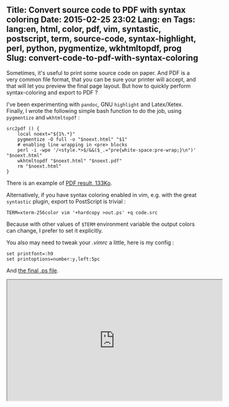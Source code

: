Title: Convert source code to PDF with syntax coloring
Date: 2015-02-25 23:02
Lang: en
Tags: lang:en, html, color, pdf, vim, syntastic, postscript, term, source-code, syntax-highlight, perl, python, pygmentize, wkhtmltopdf, prog
Slug: convert-code-to-pdf-with-syntax-coloring
---
Sometimes, it's useful to print some source code on paper. And PDF is a very common file format, that you can be sure your printer will accept, and that will let you preview the final page layout.
But how to quickly perform syntax-coloring and export to PDF ?

I've been experimenting with `pandoc`, GNU `highlight` and Latex/Xetex. Finally, I wrote the following simple bash function to do the job, using `pygmentize` and `wkhtmltopdf` :

```
src2pdf () {
    local noext="${1%.*}"
    pygmentize -O full -o "$noext.html" "$1"
    # enabling line wrapping in <pre> blocks
    perl -i -wpe '/<style.*>$/&&($_.="pre{white-space:pre-wrap;}\n")' "$noext.html"
    wkhtmltopdf "$noext.html" "$noext.pdf"
    rm "$noext.html"
}
```

There is an example of [PDF result, 133Ko](images/2015/Fev/UnixUsefulCmds.pdf).

Alternatively, if you have syntax coloring enabled in vim, e.g. with the great `syntastic` plugin, export to PostScript is trivial :

```
TERM=xterm-256color vim '+hardcopy >out.ps' +q code.src
```

Because with other values of `$TERM` environment variable the output colors can change, I prefer to set it explicitly.

You also may need to tweak your _.vimrc_ a little, here is my config :
```
set printfont=:h9
set printoptions=number:y,left:5pc
```

And [the final .ps file](/lucas/blog/images/2015/Fev/UnixUsefulCmds.ps).

<iframe width="560" height="315" src="https://www.youtube.com/embed/wudV1c9jLKM" allowfullscreen></iframe>

<style>
article iframe { display: block; margin: 1rem auto; }
</style>
